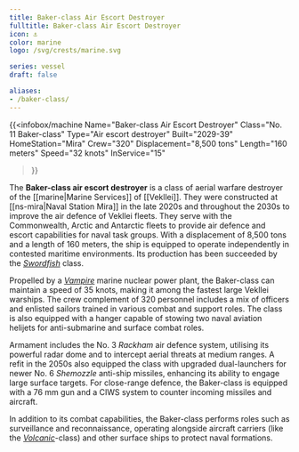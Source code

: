 ```yaml
---
title: Baker-class Air Escort Destroyer
fulltitle: Baker-class Air Escort Destroyer
icon: ⚓️
color: marine
logo: /svg/crests/marine.svg

series: vessel
draft: false

aliases:
- /baker-class/
---
```

{{<infobox/machine
	Name="Baker-class Air Escort Destroyer"
	Class="No. 11 Baker-class"
	Type="Air escort destroyer"
	Built="2029-39"
	HomeStation="Mira"
	Crew="320"
	Displacement="8,500 tons"
	Length="160 meters"
	Speed="32 knots"
	InService="15"
>}}

The **Baker-class air escort destroyer** is a class of aerial warfare destroyer of the [[marine|Marine Services]] of [[Vekllei]]. They were constructed at [[ns-mira|Naval Station Mira]] in the late 2020s and throughout the 2030s to improve the air defence of Vekllei fleets. They serve with the Commonwealth, Arctic and Antarctic fleets to provide air defence and escort capabilities for naval task groups. With a displacement of 8,500 tons and a length of 160 meters, the ship is equipped to operate independently in contested maritime environments. Its production has been succeeded by the [*Swordfish*](/swordfish-class/) class.

Propelled by a [*Vampire*](/nmpr/) marine nuclear power plant, the Baker-class can maintain a speed of 35 knots, making it among the fastest large Vekllei warships. The crew complement of 320 personnel includes a mix of officers and enlisted sailors trained in various combat and support roles. The class is also equipped with a hanger capable of stowing two naval aviation helijets for anti-submarine and surface combat roles.

Armament includes the No. 3 *Rackham* air defence system, utilising its powerful radar dome and to intercept aerial threats at medium ranges. A refit in the 2050s also equipped the class with upgraded dual-launchers for newer No. 6 *Shemozzle* anti-ship missiles, enhancing its ability to engage large surface targets. For close-range defence, the Baker-class is equipped with a 76 mm gun and a CIWS system to counter incoming missiles and aircraft.

In addition to its combat capabilities, the Baker-class performs roles such as surveillance and reconnaissance, operating alongside aircraft carriers (like the *[Volcanic](/volcanic-class)*-class) and other surface ships to protect naval formations.